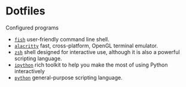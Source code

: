 # Dotfiles

Configured programs

- [`fish`](fish/README.md) user-friendly command line shell.
- [`alacritty`](alacritty/alacritty.yml) fast, cross-platform, OpenGL terminal emulator.
- [`zsh`](zsh/README.md) shell designed for interactive use, although it is also a powerful scripting language.
- [`ipython`](ipython/README.md) rich toolkit to help you make the most of using Python interactively
- [`python`](python/README.md) general-purpose scripting language.
